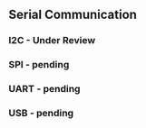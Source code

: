 ## Serial Communication

### I2C - Under Review
### SPI - pending
### UART - pending
### USB - pending

